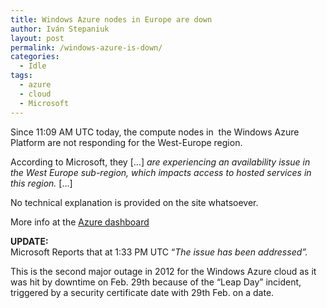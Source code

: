 ```yaml
---
title: Windows Azure nodes in Europe are down
author: Iván Stepaniuk
layout: post
permalink: /windows-azure-is-down/
categories:
  - Idle
tags:
  - azure
  - cloud
  - Microsoft
---
```

Since 11:09 AM UTC today, the compute nodes in  the Windows Azure Platform are not responding for the West-Europe region.

According to Microsoft, they [&#8230;] *are experiencing an availability issue in the West Europe sub-region, which impacts access to hosted services in this region.* [&#8230;]

No technical explanation is provided on the site whatsoever.

More info at the [Azure dashboard][1]

**UPDATE:**  
Microsoft Reports that at 1:33 PM UTC &#8220;*The issue has been addressed&#8221;.*

This is the second major outage in 2012 for the Windows Azure cloud as it was hit by downtime on Feb. 29th because of the &#8220;Leap Day&#8221; incident, triggered by a security certificate date with 29th Feb. on a date.

&nbsp;

&nbsp;

 [1]: http://www.windowsazure.com/en-us/support/service-dashboard/ "Azure dashboard"